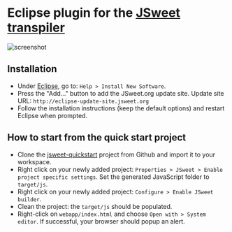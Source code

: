 # Eclipse plugin for the [JSweet transpiler](https://github.com/cincheo/jsweet)

![screenshot](http://www.jsweet.org/wp-content/uploads/2015/11/Screen-Shot-2016-05-25-at-20.53.42.png)

## Installation

- Under [Eclipse](https://eclipse.org/home/index.php), go to: `Help > Install New Software`.
- Press the "Add..." button to add the JSweet.org update site. Update site URL: `http://eclipse-update-site.jsweet.org`
- Follow the installation instructions (keep the default options) and restart Eclipse when prompted.

## How to start from the quick start project

- Clone the [jsweet-quickstart](https://github.com/cincheo/jsweet-quickstart) project from Github and import it to your workspace.
- Right click on your newly added project: `Properties > JSweet > Enable project specific settings`. Set the generated JavaScript folder to `target/js`.
- Right click on your newly added project: `Configure > Enable JSweet builder`.
- Clean the project: the `target/js` should be populated.
- Right-click on `webapp/index.html` and choose `Open with > System editor`. If successful, your browser should popup an alert.

